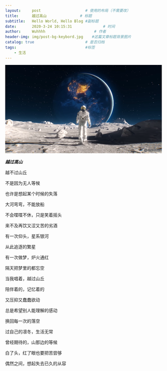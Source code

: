 ```yaml
---
layout:     post                    # 使用的布局（不需要改）
title:      越过高山               # 标题 
subtitle:   Hello World, Hello Blog #副标题
date:       2020-3-24 10:15:31              # 时间
author:     Wuhhhh                      # 作者
header-img: img/post-bg-keybord.jpg    #这篇文章标题背景图片
catalog: true                       # 是否归档
tags:                               #标签
    - 生活
---
```


![](https://raw.githubusercontent.com/wuhhhh/picGo/master/D%3A%5CtestArea%5Cimglistwallhaven-73qeqy.png)

***越过高山***

越不过山丘

不是因为无人等候

也许是想起某个时候的失落

大河弯弯，不能放船

不会喋喋不休，只是笑着摇头

来不及再饮又涩又苦的劣酒

有一次仰头，星系银河

从此追逐的繁星

有一次做梦，炉火通红

隔天把梦里的都忘空

当我唱着，越过山丘

陪伴着的，记忆着的

又压抑又蠢蠢欲动

总是希望别人能理解的感动

换回每一次的落空

过自己的凛冬，生活无常

曾经期待的，山那边的等候

白了头，红了眼也要把苦尝够

偶然之间，想起失去已久的从容